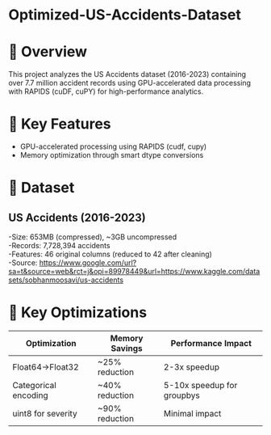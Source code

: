 # Optimized-US-Accidents-Dataset

# 📌 Overview
This project analyzes the US Accidents dataset (2016-2023) containing over 7.7 million accident records using GPU-accelerated data processing with RAPIDS (cuDF, cuPY) for high-performance analytics.

# 🚀 Key Features
  - GPU-accelerated processing using RAPIDS (cudf, cupy)
  - Memory optimization through smart dtype conversions

# 📂 Dataset

## US Accidents (2016-2023)
  -Size: 653MB (compressed), ~3GB uncompressed  
  -Records: 7,728,394 accidents  
  -Features: 46 original columns (reduced to 42 after cleaning)  
  -Source: https://www.google.com/url?sa=t&source=web&rct=j&opi=89978449&url=https://www.kaggle.com/datasets/sobhanmoosavi/us-accidents  


# 🎯 Key Optimizations
|Optimization         | Memory Savings  |	Performance Impact         |
|---------------------|-----------------|----------------------------|
|Float64→Float32	    | ~25% reduction  | 2-3x speedup               |
|Categorical encoding | ~40% reduction	| 5-10x speedup for groupbys |
|uint8 for severity   | ~90% reduction  |	Minimal impact             |

